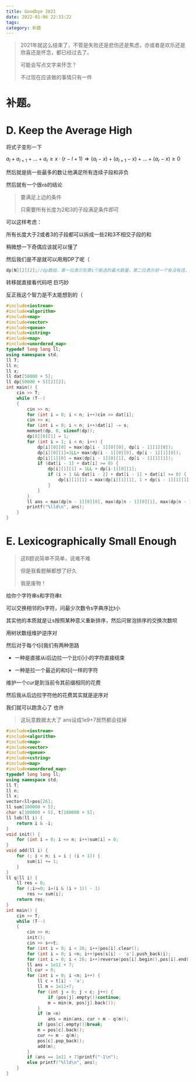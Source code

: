 ```yaml
---
title: Goodbye 2021 
date: 2022-01-06 22:33:22
tags: 
category: 补题
---
```


> 2021年就这么结束了，不管是失败还是悲伤还是焦虑，亦或者是欢乐还是欣喜还是怀念，都已经过去了。
>
> 可能会写点文字来怀念？
>
> 不过现在应该做的事情只有一件

# 补题。

<!--more-->

# D. Keep the Average High

将式子变形一下

$a_l + a_{l+1} + \ldots + a_r \geq x \cdot (r - l + 1) \Rightarrow (a_l - x) + (a_{l+1} - x) + \ldots + (a_r - x) \geq 0$

然后就是挑一些最多的数让他满足所有连续子段和非负

然后就有一个很`nb`的结论

> 要满足上边的条件
>
> 只需要所有长度为2和3的子段满足条件即可

可以这样考虑：

所有长度大于2或者3的子段都可以拆成一些2和3不相交子段的和

稍微想一下奇偶应该就可以懂了

然后我们是不是就可以用用DP了呢（

```c++
dp[N][2][2];//dp数组，第一位表示到第i个能选的最大数量，第二位表示前一个有没有选，第三位表示当前位有没有选
```

转移就直接看代码吧 巨巧妙

反正我这个智力是不太能想到的（

```c++
#include<iostream>
#include<algorithm>
#include<map>
#include<vector>
#include<queue>
#include<cstring>
#include<map>
#include<unordered_map>
typedef long long ll;
using namespace std;
ll T;
ll n;
ll x;
ll dat[50000 + 5];
ll dp[50000 + 5][2][2];
int main() {
	cin >> T;
	while (T--)
	{
		cin >> n;
		for (int i = 0; i < n; i++)cin >> dat[i];
		cin >> x;
		for (int i = 0; i < n; i++)dat[i] -= x;
		memset(dp, 0, sizeof(dp));
		dp[0][0][1] = 1;
		for (int i = 1; i < n; i++) {
			dp[i][0][0] = max(dp[i - 1][0][0], dp[i - 1][1][0]);
			dp[i][0][1]=1LL+ max(dp[i - 1][0][0], dp[i - 1][1][0]);
			dp[i][1][0] = max(dp[i - 1][0][1], dp[i - 1][1][1]);
			if (dat[i - 1] + dat[i] >= 0) {
				dp[i][1][1] = 1LL + dp[i-1][0][1];
				if (i > 1 && dat[i - 2] + dat[i - 1] + dat[i] >= 0) {
					dp[i][1][1] = max(dp[i][1][1], 1 + dp[i - 1][1][1]);
				}
			}
		}
		ll ans = max(dp[n - 1][0][0], max(dp[n - 1][0][1], max(dp[n - 1][1][0], dp[n - 1][1][1])));
		printf("%lld\n", ans);
	}
}
```





# E. Lexicographically Small Enough

> 这B题说简单不简单，说难不难
>
> 但是我看题解都想了好久
>
> 我是废物！

给你个字符串s和字符串t

可以交换相邻的s字符，问最少次数令s字典序比t小

其实他的本质就是让s按照某种意义重新排序，然后问冒泡排序的交换次数呗

用树状数组维护逆序对

然后对于每个t[i]我们有两种思路

- 一种是直接从i后边拉一个比t[i]小的字符直接结束

- 一种是拉一个最近的和t[i]一样的字符

维护一个cur是到当前令其前缀相同的花费

然后我从后边拉字符他的花费其实就是逆序对

我们就可以跑贪心了 也许

> 这玩意数据太大了 ans设成1e9+7居然都会挂掉

```c++
#include<iostream>
#include<algorithm>
#include<map>
#include<vector>
#include<queue>
#include<cstring>
#include<map>
#include<unordered_map>
typedef long long ll;
using namespace std;
ll T;
ll n;
ll x;
vector<ll>pos[26];
ll sum[100000 + 5];
char s[100000 + 5], t[100000 + 5];
ll lob(ll i) {
	return i & -i;
}
void init() {
	for (int i = 0; i <= n; i++)sum[i] = 0;
}
void add(ll i) {
	for (; i < n; i = i | (i + 1)) {
		sum[i] += 1;
	}
}
ll q(ll i) {
	ll res = 0;
	for (;i>=0; i=(i & (i + 1)) - 1)
		res += sum[i];
	return res;
}
int main() {
	cin >> T;
	while (T--)
	{
		cin >> n;
		init();
		cin >> s>>t;
		for (int i = 0; i < 26; i++)pos[i].clear();
		for (int i = 0; i <n; i++)pos[s[i] - 'a'].push_back(i);
		for (int i = 0; i < 26; i++)reverse(pos[i].begin(),pos[i].end());
		ll ans = 1e11 + 7;
		ll cur = 0;
		for (int i = 0; i <n; i++) {
			ll c = t[i] - 'a';
			ll m = 1e11+7;
			for (int j = 0; j < c; j++) {
				if (pos[j].empty())continue;
				m = min(m, pos[j].back());
			}
			if (m <n)
				ans = min(ans, cur + m - q(m));
			if (pos[c].empty())break;
			m = pos[c].back();
			cur += m - q(m);
			pos[c].pop_back();
			add(m);
		}
		if (ans == 1e11 + 7)printf("-1\n");
		else printf("%lld\n", ans);
	}
}
```

